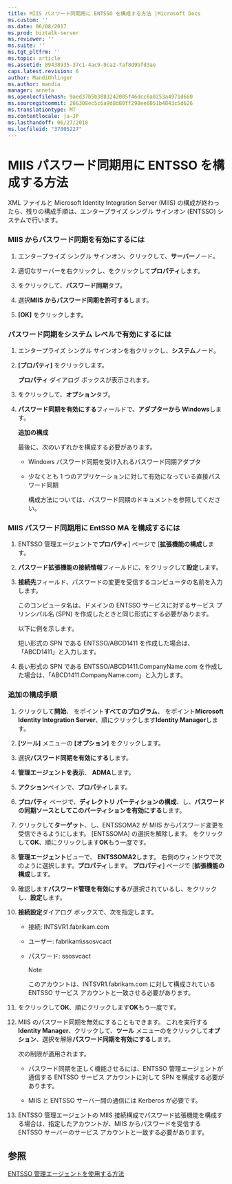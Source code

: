 ```yaml
---
title: MIIS パスワード同期用に ENTSSO を構成する方法 |Microsoft Docs
ms.custom: ''
ms.date: 06/08/2017
ms.prod: biztalk-server
ms.reviewer: ''
ms.suite: ''
ms.tgt_pltfrm: ''
ms.topic: article
ms.assetid: 89438935-37c1-4ac9-9ca2-7af8d9bfd3ae
caps.latest.revision: 6
author: MandiOhlinger
ms.author: mandia
manager: anneta
ms.openlocfilehash: 9aed37b5b3883242005f46dcc6a0253a4971d680
ms.sourcegitcommit: 266308ec5c6a9d8d80ff298ee6051b4843c5d626
ms.translationtype: MT
ms.contentlocale: ja-JP
ms.lasthandoff: 06/27/2018
ms.locfileid: "37005227"
---
```

# <a name="how-to-configure-entsso-for-miis-password-sync"></a>MIIS パスワード同期用に ENTSSO を構成する方法
XML ファイルと Microsoft Identity Integration Server (MIIS) の構成が終わったら、残りの構成手順は、エンタープライズ シングル サインオン (ENTSSO) システムで行います。  
  
### <a name="to-allow-password-sync-from-miis"></a>MIIS からパスワード同期を有効にするには  
  
1.  エンタープライズ シングル サインオン、クリックして、**サーバー**ノード。  
  
2.  適切なサーバーを右クリックし、をクリックして**プロパティ**します。  
  
3.  をクリックして、**パスワード同期**タブ。  
  
4.  選択**MIIS からパスワード同期を許可する**します。  
  
5.  **[OK]** をクリックします。  
  
### <a name="to-enable-password-sync-on-the-system-level"></a>パスワード同期をシステム レベルで有効にするには  
  
1. エンタープライズ シングル サインオンを右クリックし、**システム**ノード。  
  
2. **[プロパティ]** をクリックします。  
  
    **プロパティ** ダイアログ ボックスが表示されます。  
  
3. をクリックして、**オプション**タブ。  
  
4. **パスワード同期を有効にする**フィールドで、**アダプターから Windows**します。  
  
    **追加の構成**  
  
    最後に、次のいずれかを構成する必要があります。  
  
   - Windows パスワード同期を受け入れるパスワード同期アダプタ  
  
   - 少なくとも 1 つのアプリケーションに対して有効になっている直接パスワード同期  
  
     構成方法については、パスワード同期のドキュメントを参照してください。  
  
### <a name="to-configure-the-entsso-ma-for-miis-password-sync"></a>MIIS パスワード同期用に EntSSO MA を構成するには  
  
1.  ENTSSO 管理エージェントで**プロパティ**] ページで [**拡張機能の構成**します。  
  
2.  **パスワード拡張機能の接続情報**フィールドに、をクリックして**設定**します。  
  
3.  **接続先**フィールド、パスワードの変更を受信するコンピュータの名前を入力します。  
  
     このコンピュータ名は、ドメインの ENTSSO サービスに対するサービス プリンシパル名 (SPN) を作成したときと同じ形式にする必要があります。  
  
     以下に例を示します。  
  
     短い形式の SPN である ENTSSO/ABCD1411 を作成した場合は、「ABCD1411」と入力します。  
  
4.  長い形式の SPN である ENTSSO/ABCD1411.CompanyName.com を作成した場合は、「ABCD1411.CompanyName.com」と入力します。  
  
### <a name="additional-configuration-steps"></a>追加の構成手順  
  
1.  クリックして**開始**、 をポイント**すべてのプログラム**、 をポイント**Microsoft Identity Integration Server**、順にクリックします**Identity Manager**します。  
  
2.  **[ツール]** メニューの **[オプション]** をクリックします。  
  
3.  選択**パスワード同期を有効にする**します。  
  
4.  **管理エージェントを表示**、 **ADMA**します。  
  
5.  **アクション**ペインで、**プロパティ**します。  
  
6.  **プロパティ** ページで、**ディレクトリ パーティションの構成**、し、**パスワードの同期ソースとしてこのパーティションを有効にする**します。  
  
7.  クリックして**ターゲット**、し、ENTSSOMA2 が MIIS からパスワード変更を受信できるようにします。 [ENTSSOMA] の選択を解除します。 をクリックして**OK**、順にクリックします**OK**もう一度です。  
  
8.  **管理エージェント**ビューで、 **ENTSSOMA2**します。 右側のウィンドウで次のように選択します。**プロパティ**します。 **プロパティ**] ページで [**拡張機能の構成**します。  
  
9. 確認します**パスワード管理を有効にする**が選択されているし、をクリックし、**設定**します。  
  
10. **接続設定**ダイアログ ボックスで、次を指定します。  
  
    -   接続: INTSVR1.fabrikam.com  
  
    -   ユーザー: fabrikam\ssosvcact  
  
    -   パスワード: ssosvcact  
  
        > [!NOTE]
        >  このアカウントは、INTSVR1.fabrikam.com に対して構成されている ENTSSO サービス アカウントと一致させる必要があります。  
  
11. をクリックして**OK**、順にクリックします**OK**もう一度です。  
  
12. MIIS のパスワード同期を無効にすることもできます。 これを実行する**Identity Manager**、クリックして、**ツール** メニューのをクリックして**オプション**、選択を解除**パスワード同期を有効にする**します。  
  
     次の制限が適用されます。  
  
    -   パスワード同期を正しく機能させるには、ENTSSO 管理エージェントが通信する ENTSSO サービス アカウントに対して SPN を構成する必要があります。  
  
    -   MIIS と ENTSSO サーバー間の通信には Kerberos が必要です。  
  
13. ENTSSO 管理エージェントの MIIS 接続構成でパスワード拡張機能を構成する場合は、指定したアカウントが、MIIS からパスワードを受信する ENTSSO サーバーのサービス アカウントと一致する必要があります。  
  
## <a name="see-also"></a>参照  
 [ENTSSO 管理エージェントを使用する方法](../core/how-to-use-the-entsso-management-agent.md)